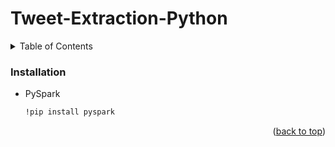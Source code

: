 # Tweet-Extraction-Python

<!-- TABLE OF CONTENTS -->
<details>
  <summary>Table of Contents</summary>
  <ol>
    <li>
      <a href="#about-the-project">About The Project</a>
    </li>
  </ol>
</details>








### Installation
* PySpark
  ```sh
  !pip install pyspark
  ```
<p align="right">(<a href="#readme-top">back to top</a>)</p>

